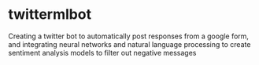 # twittermlbot
Creating a twitter bot to automatically post responses from a google form, and integrating neural networks and natural language processing to create sentiment analysis models to filter out negative messages
